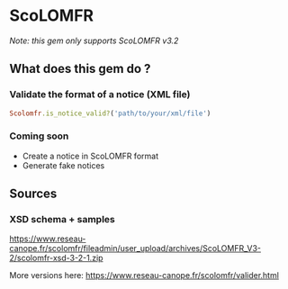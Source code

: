 # ScoLOMFR

*Note: this gem only supports ScoLOMFR v3.2*

## What does this gem do ?

### Validate the format of a notice (XML file)

```ruby
Scolomfr.is_notice_valid?('path/to/your/xml/file')
```

### Coming soon
- Create a notice in ScoLOMFR format
- Generate fake notices

## Sources

### XSD schema + samples

https://www.reseau-canope.fr/scolomfr/fileadmin/user_upload/archives/ScoLOMFR_V3-2/scolomfr-xsd-3-2-1.zip

More versions here: https://www.reseau-canope.fr/scolomfr/valider.html
